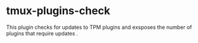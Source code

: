 # tmux-plugins-check
This plugin checks for updates to TPM plugins and exsposes the number of plugins that require updates .
